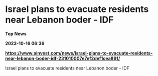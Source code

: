 # Israel plans to evacuate residents near Lebanon boder - IDF
**Top News**

**2023-10-16 06:36**

**https://www.ainvest.com/news/israel-plans-to-evacuate-residents-near-lebanon-boder-idf-231010007e7ef2def1cea891/**

Israel plans to evacuate residents near Lebanon boder - IDF